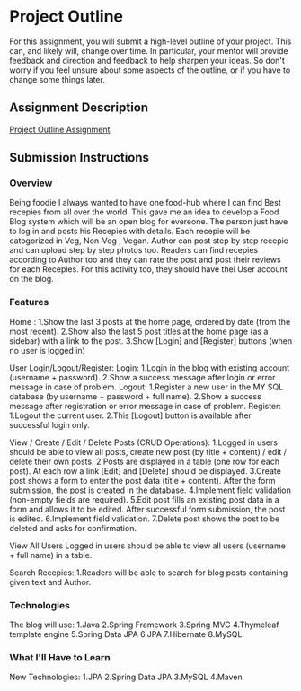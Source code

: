 # Project Outline
For this assignment, you will submit a high-level outline of your project. This can, and likely will, change over time. In particular, your mentor will provide feedback and direction and feedback to help sharpen your ideas. So don't worry if you feel unsure about some aspects of the outline, or if you have to change some things later.

## Assignment Description
[Project Outline Assignment](https://education.launchcode.org/liftoff/assignments/project-outline/)

## Submission Instructions

### Overview
 Being foodie I always wanted to have one food-hub where I can find Best recepies from all over the world. This gave me an idea to develop a Food Blog system which will be an open blog for evereone. The person just have to log in and posts his Recepies with details. Each recepie will be catogorized in Veg, Non-Veg , Vegan. Author can post step by step recepie and can upload step by step photos too.
  Readers can find recepies according to Author too and they can rate the post and post their reviews for each Recepies. For this activity too, they should have thei User account on the blog. 
  
  
### Features
Home : 
  1.Show the last 3 posts at the home page, ordered by date (from the most recent).
  2.Show also the last 5 post titles at the home page (as a sidebar) with a link to the post.
  3.Show [Login] and [Register] buttons (when no user is logged in)

User Login/Logout/Register:
  Login:
    1.Login in the blog with existing account (username + password).
    2.Show a success message after login or error message in case of problem.
  Logout:
    1.Register a new user in the MY SQL database (by username + password + full name).
    2.Show a success message after registration or error message in case of problem.
  Register:
    1.Logout the current user.
    2.This [Logout] button is available after successful login only.
    
View / Create / Edit / Delete Posts (CRUD Operations):
  1.Logged in users should be able to view all posts, create new post (by title + content) / edit / delete their own posts.
  2.Posts are displayed in a table (one row for each post). At each row a link [Edit] and [Delete] should be displayed.
  3.Create post shows a form to enter the post data (title + content). After the form submission, the post is created in the database.     4.Implement field validation (non-empty fields are required).
  5.Edit post fills an existing post data in a form and allows it to be edited. After successful form submission, the post is edited.     6.Implement field validation.
  7.Delete post shows the post to be deleted and asks for confirmation.
  
View All Users
  Logged in users should be able to view all users (username + full name) in a table.

Search Recepies:
  1.Readers will be able to search for blog posts containing given text and Author.


### Technologies
  The blog will use:
  1.Java
  2.Spring Framework
  3.Spring MVC 
  4.Thymeleaf template engine
  5.Spring Data JPA
  6.JPA
  7.Hibernate 
  8.MySQL.

### What I'll Have to Learn
New Technologies:
1.JPA
2.Spring Data JPA
3.MySQL
4.Maven 
